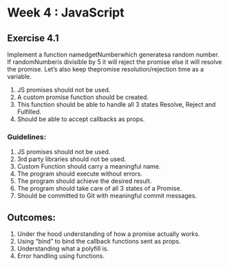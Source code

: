 # Week 4 : JavaScript

## Exercise 4.1

Implement a function namedgetNumberwhich generatesa random number. If randomNumberis divisible by 5 it will reject the promise else it will resolve the promise. Let’s also keep thepromise resolution/rejection time as a variable.

1. JS promises should not be used.
2. A custom promise function should be created.
3. This function should be able to handle all 3 states Resolve, Reject and Fulfilled.
4. Should be able to accept callbacks as props.

### Guidelines:
1. JS promises should not be used.
2. 3rd party libraries should not be used.
3. Custom Function should carry a meaningful name.
4. The program should execute without errors.
5. The program should achieve the desired result.
6. The program should take care of all 3 states of a Promise.
7. Should be committed to Git with meaningful commit messages.

## Outcomes:
1. Under the hood understanding of how a promise actually works.
2. Using “bind” to bind the callback functions sent as props.
3. Understanding what a polyfill is.
4. Error handling using functions.